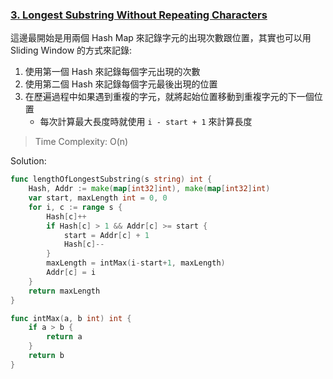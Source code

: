 ### [3. Longest Substring Without Repeating Characters]

這邊最開始是用兩個 Hash Map 來記錄字元的出現次數跟位置，其實也可以用 Sliding Window 的方式來記錄:
1.  使用第一個 Hash 來記錄每個字元出現的次數
2.  使用第二個 Hash 來記錄每個字元最後出現的位置
3.  在歷遍過程中如果遇到重複的字元，就將起始位置移動到重複字元的下一個位置
    -   每次計算最大長度時就使用 `i - start + 1` 來計算長度

> Time Complexity: O(n)

Solution:
```go
func lengthOfLongestSubstring(s string) int {
	Hash, Addr := make(map[int32]int), make(map[int32]int)
	var start, maxLength int = 0, 0
	for i, c := range s {
		Hash[c]++
		if Hash[c] > 1 && Addr[c] >= start {
			start = Addr[c] + 1
			Hash[c]--
		}
		maxLength = intMax(i-start+1, maxLength)
		Addr[c] = i
	}
	return maxLength
}

func intMax(a, b int) int {
	if a > b {
		return a
	}
	return b
}
```

[3. Longest Substring Without Repeating Characters]: https://leetcode.com/problems/longest-substring-without-repeating-characters/